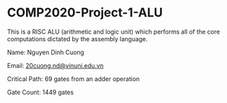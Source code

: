 # COMP2020-Project-1-ALU

This is a RISC ALU (arithmetic and logic unit) which performs all of the core computations dictated by the assembly language.

Name: Nguyen Dinh Cuong

Email: 20cuong.nd@vinuni.edu.vn

Critical Path: 69 gates from an adder operation

Gate Count: 1449 gates
